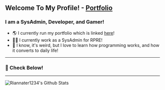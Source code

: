 ## Welcome To My Profile! - [Portfolio](https://notrian.dev)

### I am a SysAdmin, Developer, and Gamer!
- 🌎    I currently run my portfolio which is linked [here](https://notrian.dev)!
- 🧑‍💼    I currently work as a SysAdmin for RPRE!
- 🏫    I know, it's weird, but I love to learn how programming works, and how it converts to daily life!

---

### 📝 Check Below!

---

<img align="left" alt="Riannater1234's Github Stats" src="https://github-readme-stats.vercel.app/api?username=NotRiannater1234" />